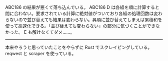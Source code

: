ABC186 の結果が悪くて落ち込んでいる。 ABC186 D は各組を順に計算すると間に合わない。要求されている計算に絶対値がついており各組の処理回数は変わらないので並び替えても結果は変わらない。昇順に並び替えてしまえば累積和を使って高速化できる。「並び替えても変わらない」の部分に気づくことができなかった。 E も解けなくてダメ……。

---

本来やろうと思っていたことをやらずに Rust でスクレイピングしている。 reqwest と scraper を使っている。

